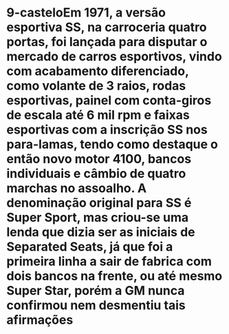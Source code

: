 # 9-casteloEm 1971, a versão esportiva SS, na carroceria quatro portas, foi lançada para disputar o mercado de carros esportivos, vindo com acabamento diferenciado, como volante de 3 raios, rodas esportivas, painel com conta-giros de escala até 6 mil rpm e faixas esportivas com a inscrição SS nos para-lamas, tendo como destaque o então novo motor 4100, bancos individuais e câmbio de quatro marchas no assoalho.                   A denominação original para SS é Super Sport, mas criou-se uma lenda que dizia ser as iniciais de Separated Seats, já que foi a primeira linha a sair de fabrica com dois bancos na frente, ou até mesmo Super Star, porém a GM nunca confirmou nem desmentiu tais afirmações                
